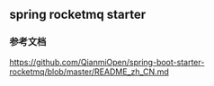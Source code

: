 ## spring rocketmq starter

###

### 参考文档
https://github.com/QianmiOpen/spring-boot-starter-rocketmq/blob/master/README_zh_CN.md